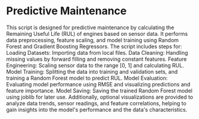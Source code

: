 # Predictive Maintenance
 This script is designed for predictive maintenance by calculating the Remaining Useful Life (RUL) of engines based on sensor data. It performs data preprocessing, feature scaling, and model training using Random Forest and Gradient Boosting Regressors. The script includes steps for:  Loading Datasets: Importing data from local files.  Data Cleaning: Handling missing values by forward filling and removing constant features.  Feature Engineering: Scaling sensor data to the range [0, 1] and calculating RUL.  Model Training: Splitting the data into training and validation sets, and training a Random Forest model to predict RUL.  Model Evaluation: Evaluating model performance using RMSE and visualizing predictions and feature importance.  Model Saving: Saving the trained Random Forest model using joblib for later use.  Additionally, optional visualizations are provided to analyze data trends, sensor readings, and feature correlations, helping to gain insights into the model's performance and the data's characteristics.
